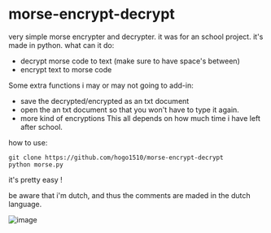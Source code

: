 # morse-encrypt-decrypt
very simple morse encrypter and decrypter. it was for an school project.
it's made in python.
what can it do:
- decrypt morse code to text (make sure to have space's between)
- encrypt text to morse code

Some extra functions i may or may not going to add-in:
- save the decrypted/encrypted as an txt document
- open the an txt document so that you won't have to type it again.
- more kind of encryptions
This all depends on how much time i have left after school.

how to use:
```
git clone https://github.com/hogo1510/morse-encrypt-decrypt
python morse.py
```
it's pretty easy !

be aware that i'm dutch, and thus the comments are maded in the dutch language.

![image](https://github.com/hogo1510/morse-encrypt-decrypt/assets/55227884/7b35afbf-ca82-4b63-9553-dde51811a89a)


